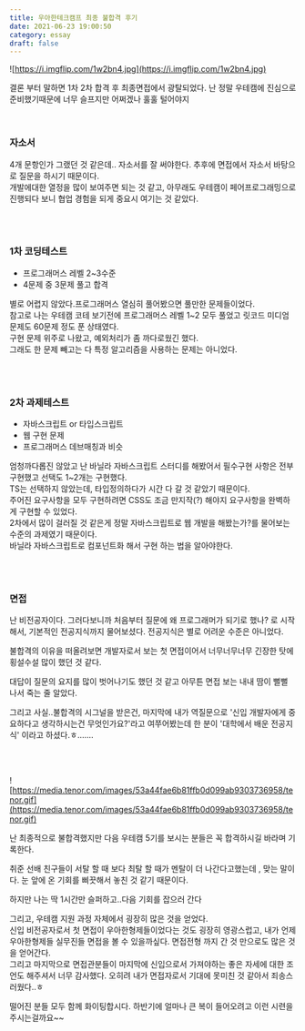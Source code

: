 ```yaml
---
title: 우아한테크캠프 최종 불합격 후기
date: 2021-06-23 19:00:50
category: essay
draft: false
---
```


![https://i.imgflip.com/1w2bn4.jpg](https://i.imgflip.com/1w2bn4.jpg)

결론 부터 말하면 1차 2차 합격 후 최종면접에서 광탈되었다. 난 정말 우테캠에 진심으로 준비했기때문에 너무 슬프지만 어쩌겠나 훌훌 털어야지

<br/>

### 자소서

4개 문항인가 그랬던 것 같은데.. 자소서를 잘 써야한다. 추후에 면접에서 자소서 바탕으로 질문을 하시기 때문이다. <br/>
개발에대한 열정을 많이 보여주면 되는 것 같고, 아무래도 우테캠이 페어프로그래밍으로 진행되다 보니 협업 경험을 되게 중요시 여기는 것 같았다.

<br/>
<br/>

### 1차 코딩테스트

- 프로그래머스 레벨 2~3수준
- 4문제 중 3문제 풀고 합격

별로 어렵지 않았다.프로그래머스 열심히 풀어봤으면 풀만한 문제들이었다. <br/>
참고로 나는 우테캠 코테 보기전에 프로그래머스 레벨 1~2 모두 풀었고 릿코드 미디엄 문제도 60문제 정도 푼 상태였다. <br/>
구현 문제 위주로 나왔고, 예외처리가 좀 까다로웠긴 했다. <br/>
그래도 한 문제 빼고는 다 특정 알고리즘을 사용하는 문제는 아니었다.

<br/>
<br/>

### 2차 과제테스트

- 자바스크립트 or 타입스크립트
- 웹 구현 문제
- 프로그래머스 데브매칭과 비슷

엄청까다롭진 않았고 난 바닐라 자바스크립트 스터디를 해봤어서 필수구현 사항은 전부 구현했고 선택도 1~2개는 구현했다. <br/>
TS는 선택하지 않았는데, 타입정의하다가 시간 다 갈 것 같았기 때문이다. <br/>
주어진 요구사항을 모두 구현하려면 CSS도 조금 만지작(?) 해야지 요구사항을 완벽하게 구현할 수 있었다. <br/>
2차에서 많이 걸러질 것 같은게 정말 자바스크립트로 웹 개발을 해봤는가?를 물어보는 수준의 과제였기 때문이다. <br/>
바닐라 자바스크립트로 컴포넌트화 해서 구현 하는 법을 알아야한다.

<br/>
<br/>

### 면접

난 비전공자이다. 그러다보니까 처음부터 질문에 왜 프로그래머가 되기로 했나? 로 시작해서, 기본적인 전공지식까지 물어보셨다. 전공지식은 별로 어려운 수준은 아니었다.

불합격의 이유을 떠올려보면 개발자로서 보는 첫 면접이어서 너무너무너무 긴장한 탓에 횡설수설 많이 했던 것 같다.

대답이 질문의 요지를 많이 벗어나기도 했던 것 같고 아무튼 면접 보는 내내 땀이 뻘뻘 나서 죽는 줄 알았다.

그리고 사실..불합격의 시그널을 받은건, 마지막에 내가 역질문으로 '신입 개발자에게 중요하다고 생각하시는건 무엇인가요?'라고 여쭈어봤는데 한 분이 '대학에서 배운 전공지식' 이라고 하셨다.ㅎ.......

<br/>
<br/>

![https://media.tenor.com/images/53a44fae6b81ffb0d099ab9303736958/tenor.gif](https://media.tenor.com/images/53a44fae6b81ffb0d099ab9303736958/tenor.gif)

난 최종적으로 불합격했지만 다음 우테캠 5기를 보시는 분들은 꼭 합격하시길 바라며 기록한다.

취준 선배 친구들이 서탈 할 때 보다 최탈 할 때가 멘탈이 더 나간다고했는데 , 맞는 말이다. 눈 앞에 온 기회를 삐끗해서 놓친 것 같기 때문이다.

하지만 나는 딱 1시간만 슬퍼하고..다음 기회를 잡으러 간다

그리고, 우테캠 지원 과정 자체에서 굉장히 많은 것을 얻었다. <br/> 신입 비전공자로서 첫 면접이 우아한형제들이었다는 것도 굉장히 영광스럽고, 내가 언제 우아한형제들 실무진들 면접을 볼 수 있을까싶다. 면접전형 까지 간 것 만으로도 많은 것을 얻어간다. <br/>
그리고 마지막으로 면접관분들이 마지막에 신입으로서 가져야하는 좋은 자세에 대한 조언도 해주셔서 너무 감사했다.
오히려 내가 면접자로서 기대에 못미친 것 같아서 죄송스러웠다..ㅎ <br/>

떨어진 분들 모두 함께 화이팅합시다. 하반기에 얼마나 큰 복이 들어오려고 이런 시련을 주시는걸까요~~
